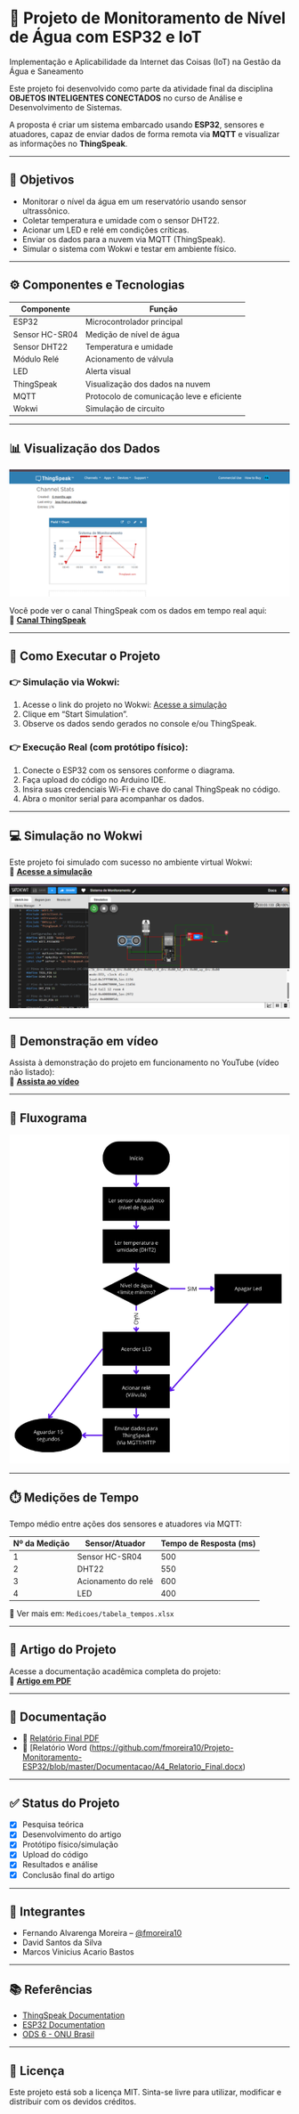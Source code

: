 # 🌊 Projeto de Monitoramento de Nível de Água com ESP32 e IoT
Implementação e Aplicabilidade da Internet das Coisas (IoT) na Gestão da Água e Saneamento

Este projeto foi desenvolvido como parte da atividade final da disciplina **OBJETOS INTELIGENTES CONECTADOS** no curso de Análise e Desenvolvimento de Sistemas.

A proposta é criar um sistema embarcado usando **ESP32**, sensores e atuadores, capaz de enviar dados de forma remota via **MQTT** e visualizar as informações no **ThingSpeak**.

---

## 📌 Objetivos

- Monitorar o nível da água em um reservatório usando sensor ultrassônico.
- Coletar temperatura e umidade com o sensor DHT22.
- Acionar um LED e relé em condições críticas.
- Enviar os dados para a nuvem via MQTT (ThingSpeak).
- Simular o sistema com Wokwi e testar em ambiente físico.

---

## ⚙️ Componentes e Tecnologias

| Componente         | Função                                   |
|--------------------|-------------------------------------------|
| ESP32              | Microcontrolador principal               |
| Sensor HC-SR04     | Medição de nível de água                 |
| Sensor DHT22       | Temperatura e umidade                    |
| Módulo Relé        | Acionamento de válvula                   |
| LED                | Alerta visual                            |
| ThingSpeak         | Visualização dos dados na nuvem          |
| MQTT               | Protocolo de comunicação leve e eficiente|
| Wokwi              | Simulação de circuito                    |

---

## 📊 Visualização dos Dados

![Gráfico ThingSpeak](https://github.com/fmoreira10/Projeto-Monitoramento-ESP32/blob/master/Imagens/Captura%20de%20tela%202025-04-28%20100154.png)

Você pode ver o canal ThingSpeak com os dados em tempo real aqui:  
🔗 **[Canal ThingSpeak](https://thingspeak.mathworks.com/channels/2681880)**

---

## 🚀 Como Executar o Projeto

### 👉 Simulação via Wokwi:
1. Acesse o link do projeto no Wokwi: [Acesse a simulação](https://wokwi.com/projects/410766655456274433)
2. Clique em “Start Simulation”.
3. Observe os dados sendo gerados no console e/ou ThingSpeak.

### 👉 Execução Real (com protótipo físico):
1. Conecte o ESP32 com os sensores conforme o diagrama.
2. Faça upload do código no Arduino IDE.
3. Insira suas credenciais Wi-Fi e chave do canal ThingSpeak no código.
4. Abra o monitor serial para acompanhar os dados.

---

## 💻 Simulação no Wokwi

Este projeto foi simulado com sucesso no ambiente virtual Wokwi:  
🔗 **[Acesse a simulação](https://wokwi.com/projects/410766655456274433)**

![Wokwi](https://github.com/fmoreira10/Projeto-Monitoramento-ESP32/blob/master/Imagens/Captura%20de%20tela%202025-04-29%20174047.png)

---

## 🎥 Demonstração em vídeo

Assista à demonstração do projeto em funcionamento no YouTube (vídeo não listado):  
🔗 **[Assista ao vídeo](https://youtu.be/VYlimXNDr7Y?si=XsyUXsbUd0TET6M)**

---

## 🧩 Fluxograma

![Fluxograma](Fluxograma/fluxograma.png)

---

## ⏱️ Medições de Tempo

Tempo médio entre ações dos sensores e atuadores via MQTT:

| Nº da Medição | Sensor/Atuador         | Tempo de Resposta (ms) |
|---------------|-------------------------|--------------------------|
| 1             | Sensor HC-SR04          | 500                      |
| 2             | DHT22                   | 550                      |
| 3             | Acionamento do relé     | 600                      |
| 4             | LED                     | 400                      |

📄 Ver mais em: `Medicoes/tabela_tempos.xlsx`

---

## 📄 Artigo do Projeto

Acesse a documentação acadêmica completa do projeto:  
📄 **[Artigo em PDF](documentacao/artigo-monitoramento-nivel-agua.pdf)**

---

## 📂 Documentação

- 📄 [Relatório Final PDF](https://github.com/fmoreira10/Projeto-Monitoramento-ESP32/blob/master/Documentacao/A4_Relatorio_Final.pdf)
- 📝 [Relatório Word (https://github.com/fmoreira10/Projeto-Monitoramento-ESP32/blob/master/Documentacao/A4_Relatorio_Final.docx)

---

## ✅ Status do Projeto

- [x] Pesquisa teórica  
- [x] Desenvolvimento do artigo  
- [x] Protótipo físico/simulação  
- [x] Upload do código  
- [x] Resultados e análise  
- [x] Conclusão final do artigo  

---

## 👥 Integrantes

- Fernando Alvarenga Moreira – [@fmoreira10](https://github.com/fmoreira10)  
- David Santos da Silva  
- Marcos Vinicius Acario Bastos  

---

## 📚 Referências

- [ThingSpeak Documentation](https://thingspeak.com/)
- [ESP32 Documentation](https://docs.espressif.com/projects/esp-idf/en/latest/esp32/)
- [ODS 6 - ONU Brasil](https://brasil.un.org/pt-br/sdgs/6)

---

## 🧠 Licença

Este projeto está sob a licença MIT. Sinta-se livre para utilizar, modificar e distribuir com os devidos créditos.



